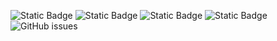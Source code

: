 ![Static Badge](https://img.shields.io/badge/blacklists-60-000000) ![Static Badge](https://img.shields.io/badge/blacklisted-2528107-cc0000) ![Static Badge](https://img.shields.io/badge/whitelisted-2244-00CC00) ![Static Badge](https://img.shields.io/badge/streaming_blacklist-28107-000000) ![GitHub issues](https://img.shields.io/github/issues/fabriziosalmi/blacklists)
